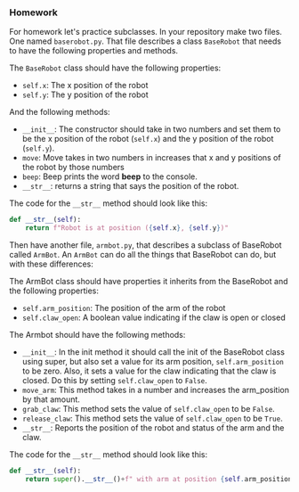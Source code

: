 ### Homework

For homework let's practice subclasses.  In your 
repository make two files. One named ```baserobot.py```. That file describes a class ```BaseRobot``` that needs to have 
the following properties and methods.

The ```BaseRobot``` class should have the following properties:

* ```self.x```: The x position of the robot
* ```self.y```: The y position of the robot

And the following methods:

* ```__init__```: The constructor should take in two numbers and set them to be the x position of the robot (```self.x```) and the y position of the robot (```self.y```). 
* ```move```: Move takes in two numbers in increases that x and y positions of the robot by those numbers
* ```beep```: Beep prints the word **beep** to the console.
* ```__str__```: returns a string that says the position of the robot.

The code for the ```__str__``` method should look like this:

```python
def __str__(self):
    return f"Robot is at position ({self.x}, {self.y})"
```

Then have another file, ```armbot.py```, that describes a subclass of BaseRobot called ```ArmBot```. An ```ArmBot```
can do all the things that BaseRobot can do, but with these differences:

The ArmBot class should have properties it inherits from the BaseRobot and the following properties:

* ```self.arm_position```: The position of the arm of the robot
* ```self.claw_open```: A boolean value indicating if the claw is open or closed

The Armbot should have the following methods:

* ```__init__```: In the init method it should call the init of the BaseRobot class using super, but also set a value for 
its arm position, ```self.arm_position``` to be zero. Also, it sets a value for the claw indicating that the claw is closed.
Do this by setting ```self.claw_open``` to ```False```.
* ```move_arm```: This method takes in a number and increases the arm_position by that amount.
* ```grab_claw```: This method sets the value of ```self.claw_open``` to be ```False```.
*  ```release_claw```: This method sets the value of ```self.claw_open``` to be ```True```.
* ```__str__```: Reports the position of the robot and status of the arm and the claw.

The code for the ```__str__``` method should look like this:

```python
def __str__(self):
    return super().__str__()+f" with arm at position {self.arm_position} and claw {'open' if self.claw_open else 'closed'}"
```

